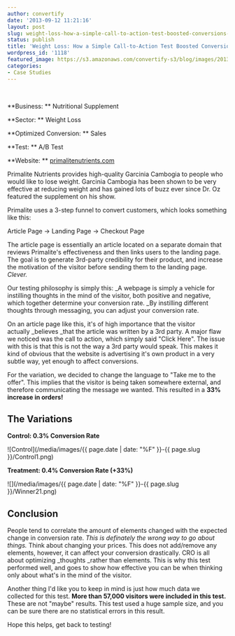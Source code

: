 ```yaml
---
author: convertify
date: '2013-09-12 11:21:16'
layout: post
slug: weight-loss-how-a-simple-call-to-action-test-boosted-conversions-by-33-2
status: publish
title: 'Weight Loss: How a Simple Call-to-Action Test Boosted Conversions by 33%'
wordpress_id: '1118'
featured_image: https://s3.amazonaws.com/convertify-s3/blog/images/2013/08/Screen-Shot-2013-07-31-at-3.21.41-AM.png
categories:
- Case Studies
---
```


 

**Business: **
Nutritional Supplement

**Sector: **
Weight Loss

**Optimized Conversion: **
Sales

**Test: **
A/B Test

**Website: **
[primalitenutrients.com](http://primalitenutrients.com)
 

Primalite Nutrients provides high-quality Garcinia Cambogia to people who would like to lose weight. Garcinia Cambogia has been shown to be very effective at reducing weight and has gained lots of buzz ever since Dr. Oz featured the supplement on his show.

Primalite uses a 3-step funnel to convert customers, which looks something like this:

Article Page -> Landing Page -> Checkout Page

The article page is essentially an article located on a separate domain that reviews Primalite's effectiveness and then links users to the landing page. The goal is to generate 3rd-party credibility for their product, and increase the motivation of the visitor before sending them to the landing page. _Clever._

Our testing philosophy is simply this: _A webpage is simply a vehicle for instilling thoughts in the mind of the visitor, both positive and negative, which together determine your conversion rate. _By instilling different thoughts through messaging, you can adjust your conversion rate.

On an article page like this, it's of high importance that the visitor actually _believes _that the article was written by a 3rd party. A major flaw we noticed was the call to action, which simply said "Click Here". The issue with this is that this is not the way a 3rd party would speak. This makes it kind of obvious that the website is advertising it's own product in a very subtle way, yet enough to affect conversions.

For the variation, we decided to change the language to "Take me to the offer". This implies that the visitor is being taken somewhere external, and therefore communicating the message we wanted. This resulted in a **33% increase in orders!**

## The Variations

**Control: 0.3% Conversion Rate**

![Control](/media/images/{{ page.date | date: "%F" }}-{{ page.slug }}/Control1.png)

**Treatment: 0.4% Conversion Rate (+33%)**

![](/media/images/{{ page.date | date: "%F" }}-{{ page.slug }}/Winner21.png)

## Conclusion

People tend to correlate the amount of elements changed with the expected change in conversion rate. _This is definately the wrong way to go about things._ Think about changing your prices. This does not add/remove any elements, however, it can affect your conversion drastically. CRO is all about optimizing _thoughts _rather than elements. This is why this test performed well, and goes to show how effective you can be when thinking only about what's in the mind of the visitor.

Another thing I'd like you to keep in mind is just how much data we collected for this test. **More than 57,000 visitors were included in this test.** These are not "maybe" results. This test used a huge sample size, and you can be sure there are no statistical errors in this result.

Hope this helps, get back to testing!
